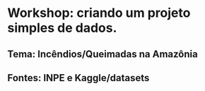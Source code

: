 # Workshop: criando um projeto simples de dados.

## Tema: Incêndios/Queimadas na Amazônia

## Fontes: INPE e Kaggle/datasets
